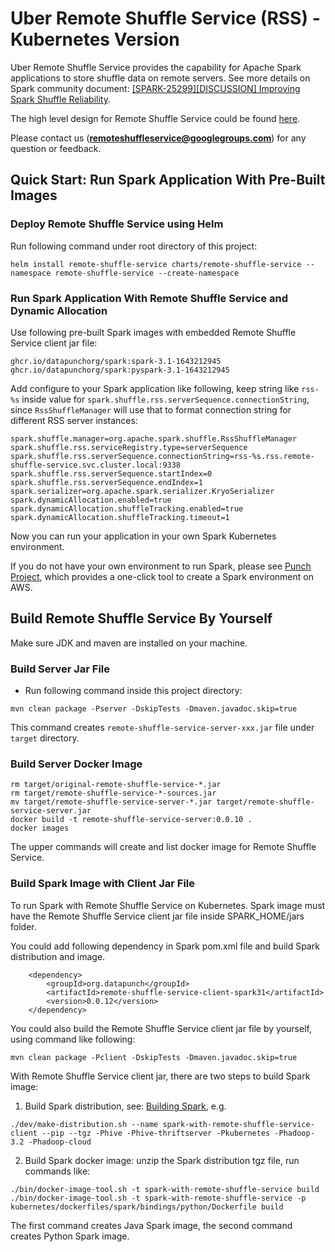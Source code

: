 # Uber Remote Shuffle Service (RSS) - Kubernetes Version

Uber Remote Shuffle Service provides the capability for Apache Spark applications to store shuffle data 
on remote servers. See more details on Spark community document: 
[[SPARK-25299][DISCUSSION] Improving Spark Shuffle Reliability](https://docs.google.com/document/d/1uCkzGGVG17oGC6BJ75TpzLAZNorvrAU3FRd2X-rVHSM/edit?ts=5e3c57b8).

The high level design for Remote Shuffle Service could be found [here](https://github.com/uber/RemoteShuffleService/blob/master/docs/server-high-level-design.md).

Please contact us (**remoteshuffleservice@googlegroups.com**) for any question or feedback.

## Quick Start: Run Spark Application With Pre-Built Images

### Deploy Remote Shuffle Service using Helm

Run following command under root directory of this project:

```
helm install remote-shuffle-service charts/remote-shuffle-service --namespace remote-shuffle-service --create-namespace
```

### Run Spark Application With Remote Shuffle Service and Dynamic Allocation

Use following pre-built Spark images with embedded Remote Shuffle Service client jar file:

```
ghcr.io/datapunchorg/spark:spark-3.1-1643212945
ghcr.io/datapunchorg/spark:pyspark-3.1-1643212945
```

Add configure to your Spark application like following, keep string like `rss-%s` 
inside value for `spark.shuffle.rss.serverSequence.connectionString`, since `RssShuffleManager`
will use that to format connection string for different RSS server instances:

```
spark.shuffle.manager=org.apache.spark.shuffle.RssShuffleManager
spark.shuffle.rss.serviceRegistry.type=serverSequence
spark.shuffle.rss.serverSequence.connectionString=rss-%s.rss.remote-shuffle-service.svc.cluster.local:9338
spark.shuffle.rss.serverSequence.startIndex=0
spark.shuffle.rss.serverSequence.endIndex=1
spark.serializer=org.apache.spark.serializer.KryoSerializer
spark.dynamicAllocation.enabled=true
spark.dynamicAllocation.shuffleTracking.enabled=true
spark.dynamicAllocation.shuffleTracking.timeout=1
```

Now you can run your application in your own Spark Kubernetes environment.

If you do not have your own environment to run Spark, please see [Punch Project](https://github.com/datapunchorg/punch),
which provides a one-click tool to create a Spark environment on AWS.

## Build Remote Shuffle Service By Yourself

Make sure JDK and maven are installed on your machine.

### Build Server Jar File

- Run following command inside this project directory: 

```
mvn clean package -Pserver -DskipTests -Dmaven.javadoc.skip=true
```

This command creates `remote-shuffle-service-server-xxx.jar` file under `target` directory.

### Build Server Docker Image

```
rm target/original-remote-shuffle-service-*.jar
rm target/remote-shuffle-service-*-sources.jar
mv target/remote-shuffle-service-server-*.jar target/remote-shuffle-service-server.jar
docker build -t remote-shuffle-service-server:0.0.10 .
docker images
```

The upper commands will create and list docker image for Remote Shuffle Service.

### Build Spark Image with Client Jar File

To run Spark with Remote Shuffle Service on Kubernetes. Spark image must have the Remote Shuffle Service client jar file inside SPARK_HOME/jars folder.

You could add following dependency in Spark pom.xml file and build Spark distribution and image.

```
    <dependency>
        <groupId>org.datapunch</groupId>
        <artifactId>remote-shuffle-service-client-spark31</artifactId>
        <version>0.0.12</version>
    </dependency>
```

You could also build the Remote Shuffle Service client jar file by yourself, using command like following:

```
mvn clean package -Pclient -DskipTests -Dmaven.javadoc.skip=true
```

With Remote Shuffle Service client jar, there are two steps to build Spark image:

1. Build Spark distribution, see: [Building Spark](https://spark.apache.org/docs/latest/building-spark.html), e.g.

```
./dev/make-distribution.sh --name spark-with-remote-shuffle-service-client --pip --tgz -Phive -Phive-thriftserver -Pkubernetes -Phadoop-3.2 -Phadoop-cloud
```

2. Build Spark docker image: unzip the Spark distribution tgz file, run commands like:

```
./bin/docker-image-tool.sh -t spark-with-remote-shuffle-service build
./bin/docker-image-tool.sh -t spark-with-remote-shuffle-service -p kubernetes/dockerfiles/spark/bindings/python/Dockerfile build
```

The first command creates Java Spark image, the second command creates Python Spark image.
